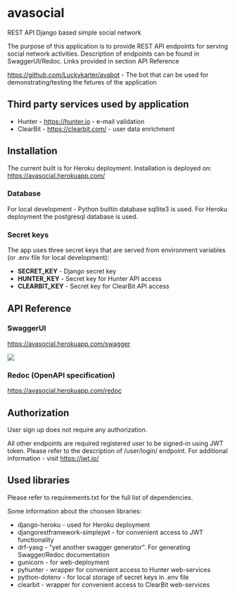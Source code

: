# avasocial
REST API Django based simple social network

The purpose of this application is to provide REST API endpoints for serving social network activities.
Description of endpoints can be found in SwaggerUI/Redoc. Links provided in section API Reference

https://github.com/Luckykarter/avabot - The bot that can be used for demonstrating/testing the fetures of the application

## Third party services used by application
- Hunter - https://hunter.io - e-mail validation
- ClearBit - https://clearbit.com/ - user data enrichment

## Installation
The current built is for Heroku deployment. 
Installation is deployed on: https://avasocial.herokuapp.com/

### Database
For local development - Python builtin database sqllite3 is used.
For Heroku deployment the postgresql database is used.

### Secret keys
The app uses three secret keys that are served from environment variables (or .env file for local development):
- **SECRET_KEY** - Django secret key
- **HUNTER_KEY** - Secret key for Hunter API access
- **CLEARBIT_KEY** - Secret key for ClearBit API access

## API Reference

### SwaggerUI
https://avasocial.herokuapp.com/swagger

<a href="https://avasocial.herokuapp.com/swagger" target="_blank">
<img src="http://validator.swagger.io/validator?url=https://avasocial.herokuapp.com/swagger.yaml" >
</a>

### Redoc (OpenAPI specification)
https://avasocial.herokuapp.com/redoc


## Authorization
User sign up does not require any authorization.

All other endpoints are required registered user to be signed-in using JWT token.
Please refer to the description of /user/login/ endpoint. For additional information - visit https://jwt.io/

## Used libraries
Please refer to requirements.txt for the full list of dependencies. 

Some information about the choosen libraries:
- django-heroku - used for Heroku deployment
- djangorestframework-simplejwt - for convenient access to JWT functionality
- drf-yasg - "yet another swagger generator". For generating Swagger/Redoc documentation
- gunicorn - for web-deployment
- pyhunter - wrapper for convenient access to Hunter web-services
- python-dotenv - for local storage of secret keys in .env file
- clearbit - wrapper for convenient access to ClearBit web-services


